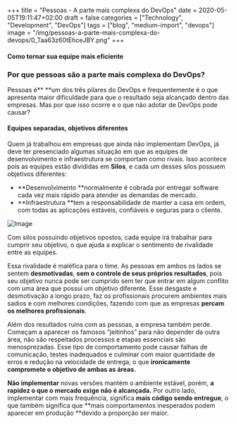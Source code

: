 ﻿+++
title = "Pessoas - A parte mais complexa do DevOps"
date = 2020-05-05T19:11:47+02:00
draft = false
categories = ["Technology", "Development", "DevOps"]
tags = ["blog", "medium-import", "devops"]
image = "/img/pessoas-a-parte-mais-complexa-do-devops/0_Taa63z60tEhceJBY.png"
+++

#### Como tornar sua equipe mais eficiente

### Por que pessoas são a parte mais complexa do DevOps?

Pessoas é** **um dos três pilares do DevOps e frequentemente é o que apresenta maior dificuldade para que o resultado seja alcançado dentro das empresas. Mas por que isso ocorre e o que não adotar de DevOps pode causar?

#### Equipes separadas, objetivos diferentes

Quem já trabalhou em empresas que ainda não implementam DevOps, já deve ter presenciado algumas situação em que as equipes de desenvolvimento e infraestrutura se comportam como rivais. Isso acontece pois as equipes estão divididas em **Silos**, e cada um desses silos possuem objetivos diferentes:

- **Desenvolvimento **normalmente é cobrada por entregar software cada vez mais rápido para atender as demandas de mercado.
- **Infraestrutura **tem a responsabilidade de manter a casa em ordem, com todas as aplicações estáveis, confiáveis e seguras para o cliente.

![Image](/img/pessoas-a-parte-mais-complexa-do-devops/0_Taa63z60tEhceJBY.png)

Com silos possuindo objetivos opostos, cada equipe irá trabalhar para cumprir seu objetivo, o que ajuda a explicar o sentimento de rivalidade entre as equipes.

Essa rivalidade é maléfica para o time. As pessoas em ambos os lados se sentem **desmotivadas**, **sem o controle de seus próprios resultados**, pois seu objetivo nunca pode ser cumprido sem ter que entrar em algum conflito com uma área que possui um objetivo diferente. Esse desgaste e desmotivação a longo prazo, faz os profissionais procurem ambientes mais sadios e com melhores condições, fazendo com que as empresas **percam os melhores profissionais**.

Além dos resultados ruins com as pessoas, a empresa também perde. Começam a aparecer os famosos “jeitinhos” para não depender da outra área, não são respeitados processos e etapas essenciais são menosprezadas. Esse tipo de comportamento pode causar falhas de comunicação, testes inadequados e culminar com maior quantidade de erros e redução na velocidade de entrega, o que **ironicamente** **compromete o objetivo de ambas as áreas.**

**Não implementar** novas versões mantém o ambiente estável, porém, **a** **rapidez o que o mercado exige não é alcançada.**
Por outro lado, implementar com mais frequência, significa **mais código sendo entregue**, o que também significa que **mais comportamentos inesperados podem aparecer em produção **devido a proporção ser maior.
